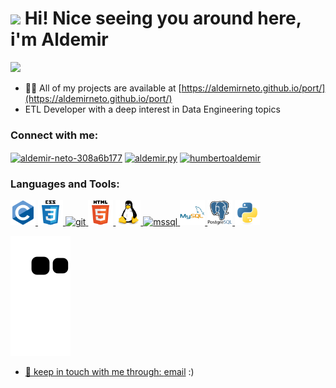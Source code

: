 

<!--
**aldemirneto/aldemirneto** is a ✨ _special_ ✨ repository because its `README.md` (this file) appears on your GitHub profile.

Here are some ideas to get you started:
-->
<h1><img src="https://emojis.slackmojis.com/emojis/images/1531849430/4246/blob-sunglasses.gif?1531849430" width="30"/> Hi! Nice seeing you around here, i'm Aldemir</h1>

   ![](https://visitor-badge.glitch.me/badge?page_id=aldemirneto.aldemirneto)
   - 👨‍💻 All of my projects are available at [https://aldemirneto.github.io/port/](https://aldemirneto.github.io/port/)
   - ETL Developer with a deep interest in Data Engineering topics

<h3 align="left">Connect with me:</h3>
<p align="left">
<a href="https://linkedin.com/in/aldemir-neto-308a6b177" target="blank"><img align="center" src="https://raw.githubusercontent.com/rahuldkjain/github-profile-readme-generator/master/src/images/icons/Social/linked-in-alt.svg" alt="aldemir-neto-308a6b177" height="30" width="40" /></a>
<a href="https://instagram.com/aldemir.py" target="blank"><img align="center" src="https://raw.githubusercontent.com/rahuldkjain/github-profile-readme-generator/master/src/images/icons/Social/instagram.svg" alt="aldemir.py" height="30" width="40" /></a>
<a href="https://www.hackerrank.com/humbertoaldemir" target="blank"><img align="center" src="https://raw.githubusercontent.com/rahuldkjain/github-profile-readme-generator/master/src/images/icons/Social/hackerrank.svg" alt="humbertoaldemir" height="30" width="40" /></a>
</p>

<h3 align="left">Languages and Tools:</h3>
<p align="left"> <a href="https://www.cprogramming.com/" target="_blank"> <img src="https://raw.githubusercontent.com/devicons/devicon/master/icons/c/c-original.svg" alt="c" width="40" height="40"/> </a> <a href="https://www.w3schools.com/css/" target="_blank"> <img src="https://raw.githubusercontent.com/devicons/devicon/master/icons/css3/css3-original-wordmark.svg" alt="css3" width="40" height="40"/> </a> <a href="https://git-scm.com/" target="_blank"> <img src="https://www.vectorlogo.zone/logos/git-scm/git-scm-icon.svg" alt="git" width="40" height="40"/> </a> <a href="https://www.w3.org/html/" target="_blank"> <img src="https://raw.githubusercontent.com/devicons/devicon/master/icons/html5/html5-original-wordmark.svg" alt="html5" width="40" height="40"/> </a> <a href="https://www.linux.org/" target="_blank"> <img src="https://raw.githubusercontent.com/devicons/devicon/master/icons/linux/linux-original.svg" alt="linux" width="40" height="40"/> </a> <a href="https://www.microsoft.com/en-us/sql-server" target="_blank"> <img src="https://www.svgrepo.com/show/303229/microsoft-sql-server-logo.svg" alt="mssql" width="40" height="40"/> </a> <a href="https://www.mysql.com/" target="_blank"> <img src="https://raw.githubusercontent.com/devicons/devicon/master/icons/mysql/mysql-original-wordmark.svg" alt="mysql" width="40" height="40"/> </a> <a href="https://www.postgresql.org" target="_blank"> <img src="https://raw.githubusercontent.com/devicons/devicon/master/icons/postgresql/postgresql-original-wordmark.svg" alt="postgresql" width="40" height="40"/> </a> <a href="https://www.python.org" target="_blank"> <img src="https://raw.githubusercontent.com/devicons/devicon/master/icons/python/python-original.svg" alt="python" width="40" height="40"/> </a> </p>

 
 <div>
  

  <a href="https://github.com/aldemirneto">
  
  ![Snake animation](https://github.com/aldemirneto/aldemirneto/blob/output/github-contribution-grid-snake.svg)
  
</div>
  

- 💼 keep in touch with me through: [email](mailto:humbertoaldemir@gmail.com) :)
